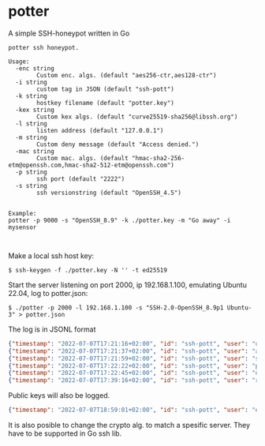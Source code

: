 # potter
A simple SSH-honeypot written in Go


```
potter ssh honeypot.

Usage:
  -enc string
    	Custom enc. algs. (default "aes256-ctr,aes128-ctr")
  -i string
    	custom tag in JSON (default "ssh-pott")
  -k string
    	hostkey filename (default "potter.key")
  -kex string
    	Custom kex algs. (default "curve25519-sha256@libssh.org")
  -l string
    	listen address (default "127.0.0.1")
  -m string
    	Custom deny message (default "Access denied.")
  -mac string
    	Custom mac. algs. (default "hmac-sha2-256-etm@openssh.com,hmac-sha2-512-etm@openssh.com")
  -p string
    	ssh port (default "2222")
  -s string
    	ssh versionstring (default "OpenSSH_4.5")


Example:
potter -p 9000 -s "OpenSSH_8.9" -k ./potter.key -m "Go away" -i mysensor



```

Make a local ssh host key:
```
$ ssh-keygen -f ./potter.key -N '' -t ed25519
```

Start the server listening on port 2000, ip 192.168.1.100, emulating Ubuntu 22.04, log to potter.json:

```
$ ./potter -p 2000 -l 192.168.1.100 -s "SSH-2.0-OpenSSH_8.9p1 Ubuntu-3" > potter.json
```


The log is in JSONL format
```json
{"timestamp": "2022-07-07T17:21:16+02:00", "id": "ssh-pott", "user": "user", "clientip": "167.99.214.128", "srcport": "47030", "password": "user", "clientversion": "SSH-2.0-Go" }
{"timestamp": "2022-07-07T17:21:37+02:00", "id": "ssh-pott", "user": "admin", "clientip": "167.99.214.128", "srcport": "47852", "password": "admin", "clientversion": "SSH-2.0-Go" }
{"timestamp": "2022-07-07T17:21:59+02:00", "id": "ssh-pott", "user": "steam", "clientip": "167.99.214.128", "srcport": "48692", "password": "steam", "clientversion": "SSH-2.0-Go" }
{"timestamp": "2022-07-07T17:22:22+02:00", "id": "ssh-pott", "user": "postgres", "clientip": "167.99.214.128", "srcport": "49518", "password": "postgres", "clientversion": "SSH-2.0-Go" }
{"timestamp": "2022-07-07T17:22:45+02:00", "id": "ssh-pott", "user": "oracle", "clientip": "167.99.214.128", "srcport": "50340", "password": "oracle", "clientversion": "SSH-2.0-Go" }
{"timestamp": "2022-07-07T17:39:16+02:00", "id": "ssh-pott", "user": "root", "clientip": "118.120.228.182", "srcport": "40042", "password": "root", "clientversion": "SSH-2.0-libssh_0.9.5" }
```

Public keys will also be logged.
```json
{"timestamp": "2022-07-07T18:59:01+02:00", "id": "ssh-pott", "user": "espegro", "clientip": "192.168.1.144", "srcport": "36478", "publickey": "sk-ssh-ed25519@openssh.com AAAAXXXXXXXXXXXXXXXXXXXXXXXXXXXXXXXXXXXXXXXXXXXXXXXXXXXXXXXXXXXXXXXXXXXXXXXX=", "clientversion": "SSH-2.0-OpenSSH_8.9p1 Ubuntu-3" }
```

It is also posible to change the crypto alg. to match a spesific server. They have to be supported in Go ssh lib.

